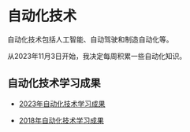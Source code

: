 # 自动化技术

自动化技术包括人工智能、自动驾驶和制造自动化等。

从2023年11月3日开始，我决定每周积累一些自动化知识。

## 自动化技术学习成果

- [2023年自动化技术学习成果][2023]
- [2018年自动化技术学习成果][2018]

  [2023]: ./2023_automation.md
  [2018]: ./2018_automation.md
